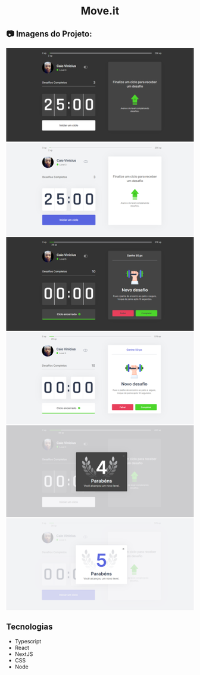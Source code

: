 <h1 align="center"> Move.it </h1>

## 📷 Imagens do Projeto:

![imagem do projeto](https://github.com/caiov13/Move.it/blob/main/github/moveit-img-1.png)
![imagem do projeto](https://github.com/caiov13/Move.it/blob/main/github/moveit-img-2.png)
![imagem do projeto](https://github.com/caiov13/Move.it/blob/main/github/moveit-img-6.png)
![imagem do projeto](https://github.com/caiov13/Move.it/blob/main/github/moveit-img-5.png)
![imagem do projeto](https://github.com/caiov13/Move.it/blob/main/github/moveit-img-3.png)
![imagem do projeto](https://github.com/caiov13/Move.it/blob/main/github/moveit-img-4.png)

## Tecnologias

* Typescript
* React
* NextJS
* CSS
* Node
